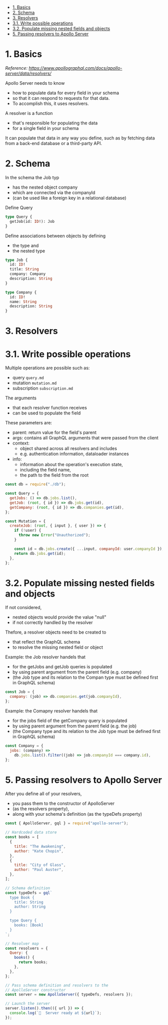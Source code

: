 - [1. Basics](#1-basics)
- [2. Schema](#2-schema)
- [3. Resolvers](#3-resolvers)
- [3.1. Write possible operations](#31-write-possible-operations)
- [3.2. Populate missing nested fields and objects](#32-populate-missing-nested-fields-and-objects)
- [5. Passing resolvers to Apollo Server](#5-passing-resolvers-to-apollo-server)

# 1. Basics

_Reference: https://www.apollographql.com/docs/apollo-server/data/resolvers/_

Apollo Server needs to know

- how to populate data for every field in your schema
- so that it can respond to requests for that data.
- To accomplish this, it uses resolvers.

A resolver is a function

- that's responsible for populating the data
- for a single field in your schema

It can populate that data in any way you define, such as by fetching data from a back-end database or a third-party API.

# 2. Schema

In the schema the Job typ

- has the nested object company
- which are connected via the companyId
- (can be used like a foreign key in a relational database)

Define Query

```graphql
type Query {
  getJob(id: ID!): Job
}
```

Define associations between objects by defining

- the type and
- the nested type

```graphql
type Job {
  id: ID!
  title: String
  company: Company
  description: String
}

type Company {
  id: ID!
  name: String
  description: String
}
```

# 3. Resolvers

# 3.1. Write possible operations

Multiple operations are possible such as:

- query `query.md`
- mutation `mutation.md`
- subscription `subscription.md`

The arguments

- that each resolver function receives
- can be used to populate the field

These parameters are:

- parent: return value for the field's parent
- args: contains all GraphQL arguments that were passed from the client
- context:
  - object shared across all resolvers and includes
  - e.g. authentication information, dataloader instances
- info:
  - information about the operation's execution state,
  - including the field name,
  - the path to the field from the root

```javascript
const db = require("./db");

const Query = {
  getJobs: () => db.jobs.list(),
  getJob: (root, { id }) => db.jobs.get(id),
  getCompany: (root, { id }) => db.companies.get(id),
};

const Mutation = {
  createJob: (root, { input }, { user }) => {
    if (!user) {
      throw new Error("Unauthorized");
    }

    const id = db.jobs.create({ ...input, companyId: user.companyId });
    return db.jobs.get(id);
  },
};
```

# 3.2. Populate missing nested fields and objects

If not considered,

- nested objects would provide the value "null"
- if not correctly handled by the resolver

Thefore, a resolver objects need to be created to

- that reflect the GraphQL schema
- to resolve the missing nested field or object

Example: the Job resolver handels that

- for the getJobs and getJob queries is populated
- by using parent argument from the parent field (e.g. company)
- (the Job type and its relation to the Compan type must be defined first in GraphQL schema)

```javascript
const Job = {
  company: (job) => db.companies.get(job.companyId),
};
```

Example: the Comapny resolver handels that

- for the jobs field of the getCompany query is populated
- by using parent argument from the parent field (e.g. the job)
- (the Company type and its relation to the Job type must be defined first in GraphQL schema)

```javascript
const Company = {
  jobs: (company) =>
    db.jobs.list().filter((job) => job.companyId === company.id),
};
```

# 5. Passing resolvers to Apollo Server

After you define all of your resolvers,

- you pass them to the constructor of ApolloServer
- (as the resolvers property),
- along with your schema's definition (as the typeDefs property)

```javascript
const { ApolloServer, gql } = require("apollo-server");

// Hardcoded data store
const books = [
  {
    title: "The Awakening",
    author: "Kate Chopin",
  },
  {
    title: "City of Glass",
    author: "Paul Auster",
  },
];

// Schema definition
const typeDefs = gql`
  type Book {
    title: String
    author: String
  }

  type Query {
    books: [Book]
  }
`;

// Resolver map
const resolvers = {
  Query: {
    books() {
      return books;
    },
  },
};

// Pass schema definition and resolvers to the
// ApolloServer constructor
const server = new ApolloServer({ typeDefs, resolvers });

// Launch the server
server.listen().then(({ url }) => {
  console.log(`🚀  Server ready at ${url}`);
});
```
